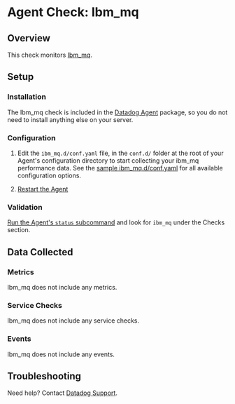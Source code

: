 # Agent Check: Ibm_mq

## Overview

This check monitors [Ibm_mq][1].

## Setup

### Installation

The Ibm_mq check is included in the [Datadog Agent][2] package, so you do not
need to install anything else on your server.

### Configuration

1. Edit the `ibm_mq.d/conf.yaml` file, in the `conf.d/` folder at the root of your
   Agent's configuration directory to start collecting your ibm_mq performance data.
   See the [sample ibm_mq.d/conf.yaml][3] for all available configuration options.

2. [Restart the Agent][4]

### Validation

[Run the Agent's `status` subcommand][5] and look for `ibm_mq` under the Checks section.

## Data Collected

### Metrics

Ibm_mq does not include any metrics.

### Service Checks

Ibm_mq does not include any service checks.

### Events

Ibm_mq does not include any events.

## Troubleshooting

Need help? Contact [Datadog Support][6].

[1]: **LINK_TO_INTEGERATION_SITE**
[2]: https://app.datadoghq.com/account/settings#agent
[3]: https://github.com/DataDog/integrations-core/blob/master/ibm_mq/datadog_checks/ibm_mq/data/conf.yaml.example
[4]: https://docs.datadoghq.com/agent/faq/agent-commands/#start-stop-restart-the-agent
[5]: https://docs.datadoghq.com/agent/faq/agent-commands/#agent-status-and-information
[6]: https://docs.datadoghq.com/help/
